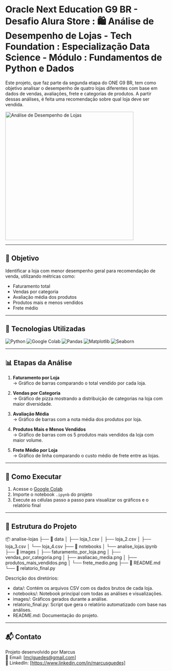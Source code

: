 # Oracle Next Education G9 BR - Desafio Alura Store : 🛍️ Análise de Desempenho de Lojas - Tech Foundation : Especialização Data Science - Módulo : Fundamentos de Python e Dados

Este projeto, que faz parte da segunda etapa do ONE G9 BR, tem como objetivo analisar o desempenho de quatro lojas diferentes com base em dados de vendas, avaliações, frete e categorias de produtos. A partir dessas análises, é feita uma recomendação sobre qual loja deve ser vendida.

<img src="https://copilot.microsoft.com/th/id/BCO.8bd2c7a4-edd7-4fb9-953f-8aa3a181501c.png" alt="Análise de Desempenho de Lojas" width="400"/>

---

## 📌 Objetivo

Identificar a loja com menor desempenho geral para recomendação de venda, utilizando métricas como:

- Faturamento total
- Vendas por categoria
- Avaliação média dos produtos
- Produtos mais e menos vendidos
- Frete médio

---

## 🧰 Tecnologias Utilizadas

![Python](https://img.shields.io/badge/Python-3.10-blue?logo=python&logoColor=white)
![Google Colab](https://img.shields.io/badge/Google%20Colab-Notebook-yellow?logo=googlecolab&logoColor=white)
![Pandas](https://img.shields.io/badge/Pandas-Data%20Analysis-purple?logo=pandas&logoColor=white)
![Matplotlib](https://img.shields.io/badge/Matplotlib-Visualization-orange?logo=matplotlib&logoColor=white)
![Seaborn](https://img.shields.io/badge/Seaborn-Statistical%20Plots-teal?logo=seaborn&logoColor=white)

---

## 📊 Etapas da Análise

1. **Faturamento por Loja**  
   → Gráfico de barras comparando o total vendido por cada loja.

2. **Vendas por Categoria**  
   → Gráfico de pizza mostrando a distribuição de categorias na loja com maior diversidade.

3. **Avaliação Média**  
   → Gráfico de barras com a nota média dos produtos por loja.

4. **Produtos Mais e Menos Vendidos**  
   → Gráfico de barras com os 5 produtos mais vendidos da loja com maior volume.

5. **Frete Médio por Loja**  
   → Gráfico de linha comparando o custo médio de frete entre as lojas.

---

## 📎 Como Executar

1. Acesse o [Google Colab](https://colab.research.google.com/)
2. Importe o notebook `.ipynb` do projeto
3. Execute as células passo a passo para visualizar os gráficos e o relatório final

---

## 📂 Estrutura do Projeto
📦 analise-lojas
├── 📁 data
│   ├── loja_1.csv
│   ├── loja_2.csv
│   ├── loja_3.csv
│   └── loja_4.csv
├── 📁 notebooks
│   └── analise_lojas.ipynb
├── 📁 images
│   ├── faturamento_por_loja.png
│   ├── vendas_por_categoria.png
│   ├── avaliacao_media.png
│   ├── produtos_mais_vendidos.png
│   └── frete_medio.png
├── 📄 README.md
└── 📄 relatorio_final.py

Descrição dos diretórios:
- data/: Contém os arquivos CSV com os dados brutos de cada loja.
- notebooks/: Notebook principal com todas as análises e visualizações.
- images/: Gráficos gerados durante a análise.
- relatorio_final.py: Script que gera o relatório automatizado com base nas análises.
- README.md: Documentação do projeto.

---

## 📬 Contato

Projeto desenvolvido por Marcus  
📧 Email: [mclguedes@gmail.com]  
📱 LinkedIn: [https://www.linkedin.com/in/marcusguedes]
